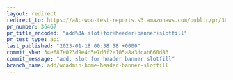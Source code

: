 ```yaml
---
layout: redirect
redirect_to: https://a8c-woo-test-reports.s3.amazonaws.com/public/pr/36467/api/index.html
pr_number: 36467
pr_title_encoded: "add%3A+slot+for+header+banner+slotfill"
pr_test_type: api
last_published: "2023-01-18 00:38:58 +0000"
commit_sha: 34e687e023d9e4d5e7d6f2e105a8a3dcab660d86
commit_message: "add: slot for header banner slotfill"
branch_name: add/wcadmin-home-header-banner-slotfill
---
```

